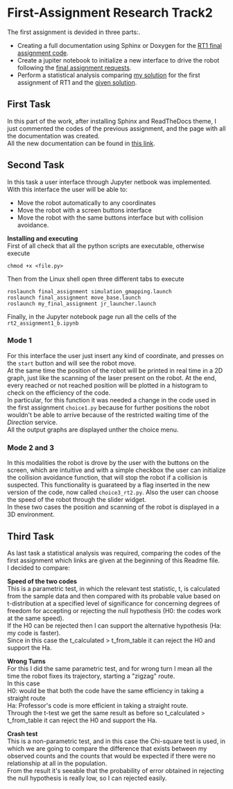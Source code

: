 First-Assignment Research Track2
================================

The first assignment is devided in three parts:.
* Creating a full documentation using Sphinx or Doxygen for the [RT1 final assignment code](https://github.com/AliceCatalano/Research-Track-1-Final-Assignment.git).
* Create a jupiter notebook to initialize a new interface to drive the robot following the [final assignment requests](https://github.com/AliceCatalano/Research-Track-1-Final-Assignment.git).
* Perform a statistical analysis comparing [my solution](https://github.com/AliceCatalano/Research-Track-1-Assignment-1.git) for the first assignment of RT1 and the [given solution](https://github.com/CarmineD8/python_simulator.git).

First Task
----------------------
In this part of the work, after installing Sphinx and ReadTheDocs theme, I just commented the codes of the previous assignment, and the page with all the documentation was created.  
All the new documentation can be found in [this link](https://alicecatalano.github.io/RT2/).

Second Task
-----------------------------
In this task a user interface through Jupyter netbook was implemented. With this interface the user will be able to:
* Move the robot automatically to any coordinates
* Move the robot with a screen buttons interface
* Move the robot with the same buttons interface but with collision avoidance.

**Installing and executing**  
First of all check that all the python scripts are executable, otherwise execute
```
chmod +x <file.py>
```
Then from the Linux shell open three different tabs to execute
```shell
roslaunch final_assignment simulation_gmapping.launch
roslaunch final_assignment move_base.launch
roslaunch my_final_assignment jr_launcher.launch
```
Finally, in the Jupyter notebook page run all the cells of the `rt2_assignment1_b.ipynb`

### Mode 1  ###
For this interface the user just insert any kind of coordinate, and presses on the `start` button and will see the robot move.  
At the same time the position of the robot will be printed in real time in a 2D graph, just like the scanning of the laser present on the robot. At the end, every reached or not reached position will be plotted in a histogram to check on the efficiency of the code.  
In particular, for this function it was needed a change in the code used in the first assignment `choice1.py` because for further positions the robot wouldn't be able to arrive because of the restricted waiting time of the _Direction_ service.  
All the output graphs are displayed unther the choice menu.

### Mode 2 and 3 ###
In this modalities the robot is drove by the user with the buttons on the screen, which are intuitive and with a simple checkbox the user can initialize the collision avoidance function, that will stop the robot if a collision is suspected. This functionality is guarateed by a flag inserted in the new version of the code, now called `choice3_rt2.py`. Also the user can choose the speed of the robot through the slider widget.  
In these two cases the position and scanning of the robot is displayed in a 3D environment. 

Third Task
------------------
As last task a statistical analysis was required, comparing the codes of the first assignment which links are given at the beginning of this Readme file.  
I decided to compare:  

**Speed of the two codes**  
This is a parametric test, in which the relevant test statistic, t, is calculated from the sample data and then compared with its probable value based on t-distribution at a specified level of significance for concerning degrees of freedom for accepting or rejecting the null hypothesis (H0: the codes work at the same speed).  
If the H0 can be rejected then I can support the alternative hypothesis (Ha: my code is faster).  
Since in this case the t_calculated > t_from_table it can reject the H0 and support the Ha.

**Wrong Turns**  
For this I did the same parametric test, and for wrong turn I mean all the time the robot fixes its trajectory, starting a "zigzag" route.  
In this case  
H0: would be that both the code have the same efficiency in taking a straight route  
Ha: Professor's code is more efficient in taking a straight route.  
Through the t-test we get the same result as before so t_calculated > t_from_table it can reject the H0 and support the Ha.

**Crash test**  
This is a non-parametric test, and in this case the Chi-square test is used, in which we are going to compare the difference that exists between my observed counts and
the counts that would be expected if there were no relationship at all in the population.  
From the result it's seeable that the probability of error obtained in rejecting the null hypothesis is really low, so I can rejected easily.
